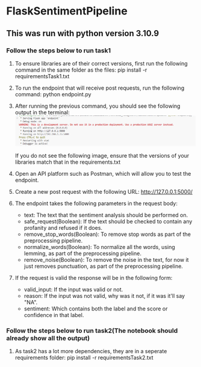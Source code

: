 # FlaskSentimentPipeline

## This was run with python version 3.10.9

### Follow the steps below to run task1
1. To ensure libraries are of their correct versions, first run the following command in the same folder as the files:
	pip install -r requirementsTask1.txt
2. To run the endpoint that will receive post requests, run the following command:
	python endpoint.py
3. After running the previous command, you should see the following output in the terminal:
	![Image of endpoint being run successfully ](/endpointUp.png)

	If you do not see the following image, ensure that the versions of your libraries match that in the requirements.txt
4. Open an API platform such as Postman, which will allow you to test the endpoint.
5. Create a new post request with the following URL: http://127.0.0.1:5000/
6. The endpoint takes the following parameters in the request body:
	- text: The text that the sentiment analysis should be performed on.
	- safe_request(Boolean): If the text should be checked to contain any profanity and refused if it does.
	- remove_stop_words(Boolean): To remove stop words as part of the preprocessing pipeline.
	- normalize_words(Boolean): To normalize all the words, using lemming, as part of the preprocessing pipeline.
	- remove_noise(Boolean): To remove the noise in the text, for now it just removes punctuation, as part of the preprocessing pipeline.
7. If the request is valid the response will be in the following form:
	- valid_input: If the input was valid or not.
	- reason: If the input was not valid, why was it not, if it was it'll say "NA".
	- sentiment: Which contains  both the label and the score or confidence in that label.

### Follow the steps below to run task2(The notebook should already show all the output)
1. As task2 has a lot more dependencies, they are in a seperate requirements folder:
	pip install -r requirementsTask2.txt
